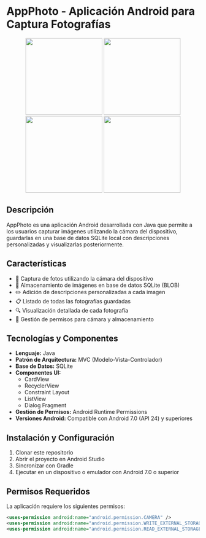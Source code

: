 # AppPhoto - Aplicación Android para Captura Fotografías

<p align="center">
  <img src="https://github.com/user-attachments/assets/a03858af-473d-406b-810e-a7001843a1fe" width="200" />
  <img src="https://github.com/user-attachments/assets/ebe1f978-f617-469d-ae6e-e0bb6cec0975" width="200" />
  <img src="https://github.com/user-attachments/assets/1c799fd3-80fa-4ae7-9bfe-bd530c628175" width="200" />
  <img src="https://github.com/user-attachments/assets/22effdb0-0085-423d-8664-bbebfe092630" width="200" />
</p>

## Descripción

AppPhoto es una aplicación Android desarrollada con Java que permite a los usuarios capturar imágenes utilizando la cámara del dispositivo, guardarlas en una base de datos SQLite local con descripciones personalizadas y visualizarlas posteriormente.

## Características

- 📸 Captura de fotos utilizando la cámara del dispositivo
- 💾 Almacenamiento de imágenes en base de datos SQLite (BLOB)
- ✏️ Adición de descripciones personalizadas a cada imagen
- 📋 Listado de todas las fotografías guardadas
- 🔍 Visualización detallada de cada fotografía
- 🔐 Gestión de permisos para cámara y almacenamiento

## Tecnologías y Componentes

- **Lenguaje:** Java
- **Patrón de Arquitectura:** MVC (Modelo-Vista-Controlador)
- **Base de Datos:** SQLite
- **Componentes UI:**
  - CardView
  - RecyclerView
  - Constraint Layout
  - ListView
  - Dialog Fragment
- **Gestión de Permisos:** Android Runtime Permissions
- **Versiones Android:** Compatible con Android 7.0 (API 24) y superiores

## Instalación y Configuración

1. Clonar este repositorio
2. Abrir el proyecto en Android Studio
3. Sincronizar con Gradle
4. Ejecutar en un dispositivo o emulador con Android 7.0 o superior

## Permisos Requeridos

La aplicación requiere los siguientes permisos:

```xml
<uses-permission android:name="android.permission.CAMERA" />
<uses-permission android:name="android.permission.WRITE_EXTERNAL_STORAGE" android:maxSdkVersion="32" />
<uses-permission android:name="android.permission.READ_EXTERNAL_STORAGE" android:maxSdkVersion="32" />
```
